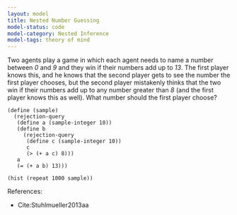 ```yaml
---
layout: model
title: Nested Number Guessing
model-status: code
model-category: Nested Inference
model-tags: theory of mind
---
```


Two agents play a game in which each agent needs to name a number
between *0* and *9* and they win if their numbers add up to
*13*. The first player knows this, and he knows that the second
player gets to see the number the first player chooses, but the
second player mistakenly thinks that the two win if their numbers
add up to any number greater than *8* (and the first player knows
this as well). What number should the first player choose?

    (define (sample)
      (rejection-query
       (define a (sample-integer 10))
       (define b
         (rejection-query
          (define c (sample-integer 10))
          c
          (> (+ a c) 8)))
       a
       (= (+ a b) 13)))
    
    (hist (repeat 1000 sample))

References:

- Cite:Stuhlmueller2013aa
